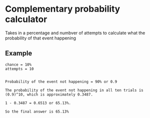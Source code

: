 # Complementary probability calculator
Takes in a percentage and numbver of attempts to calculate what the probability of that event happening

## Example
```
chance = 10%
attempts = 10


Probability of the event not happening = 90% or 0.9

The probability of the event not happening in all ten trials is (0.9)^10, which is approximately 0.3487.

1 - 0.3487 = 0.6513 or 65.13%.

So the final answer is 65.13%
```
